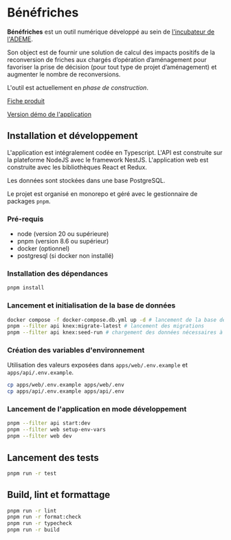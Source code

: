 # Bénéfriches

**Bénéfriches** est un outil numérique développé au sein de [l'incubateur de l'ADEME](https://beta.gouv.fr/incubateurs/ademe.html).

Son object est de fournir une solution de calcul des impacts positifs de la reconversion de friches aux chargés d’opération d’aménagement pour favoriser la prise de décision (pour tout type de projet d’aménagement) et augmenter le nombre de reconversions.

L'outil est actuellement en *phase de construction*.

[Fiche produit](https://beta.gouv.fr/startups/benefriches.html)

[Version démo de l'application](https://benefriches-staging.osc-fr1.scalingo.io)

## Installation et développement

L'application est intégralement codée en Typescript. L'API est construite sur la plateforme NodeJS avec le framework NestJS. L'application web est construite avec les bibliothèques React et Redux.

Les données sont stockées dans une base PostgreSQL.

Le projet est organisé en monorepo et géré avec le gestionnaire de packages `pnpm`.

### Pré-requis
* node (version 20 ou supérieure)
* pnpm (version 8.6 ou supérieur)
* docker (optionnel)
* postgresql (si docker non installé)

### Installation des dépendances
```sh
pnpm install
```

### Lancement et initialisation de la base de données
```sh
docker compose -f docker-compose.db.yml up -d # lancement de la base de données
pnpm --filter api knex:migrate-latest # lancement des migrations
pnpm --filter api knex:seed-run # chargement des données nécessaires à l'application
```

### Création des variables d'environnement
Utilisation des valeurs exposées dans `apps/web/.env.example` et `apps/api/.env.example`.
```sh
cp apps/web/.env.example apps/web/.env
cp apps/api/.env.example apps/api/.env
```

### Lancement de l'application en mode développement
```sh
pnpm --filter api start:dev
pnpm --filter web setup-env-vars
pnpm --filter web dev
```

## Lancement des tests
```sh
pnpm run -r test
```

## Build, lint et formattage
```sh
pnpm run -r lint
pnpm run -r format:check
pnpm run -r typecheck
pnpm run -r build
```
